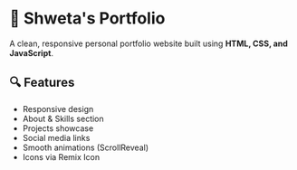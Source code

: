 # 💼 Shweta's Portfolio

A clean, responsive personal portfolio website built using **HTML, CSS, and JavaScript**.

## 🔍 Features
- Responsive design
- About & Skills section
- Projects showcase
- Social media links
- Smooth animations (ScrollReveal)
- Icons via Remix Icon